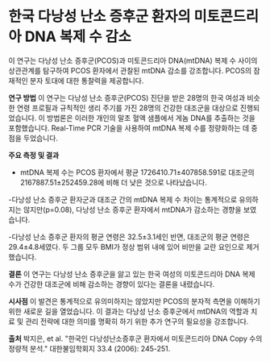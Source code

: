 ﻿

# 한국 다낭성 난소 증후군 환자의 미토콘드리아 DNA 복제 수 감소

이 연구는 다낭성 난소 증후군(PCOS)과 미토콘드리아 DNA(mtDNA) 복제 수 사이의 상관관계를 탐구하여 PCOS 환자에서 관찰된 mtDNA 감소를 강조합니다. PCOS의 잠재적인 분자 토대에 대한 통찰력을 제공합니다.

**연구 방법**
이 연구는 다낭성 난소 증후군(PCOS) 진단을 받은 28명의 한국 여성과 비슷한 연령 프로필과 규칙적인 생리 주기를 가진 28명의 건강한 대조군을 대상으로 진행되었습니다. 이 방법론은 이러한 개인의 말초 혈액 샘플에서 게놈 DNA를 추출하는 것을 포함했습니다. Real-Time PCR 기술을 사용하여 mtDNA 복제 수를 정량화하는 데 중점을 두었습니다.

**주요 측정 및 결과**

 - mtDNA 복제 수는 PCOS 환자에서 평균 1726410.71±407858.591로 대조군의 2167887.51±252459.28에 비해 더 낮은 것으로 나타났습니다.
 
 -다낭성 난소 증후군 환자군과 대조군 간의 mtDNA 복제 수 차이는 통계적으로 유의하지는 않지만(p=0.08), 다낭성 난소 증후군 환자에서 mtDNA가 감소하는 경향을 보였습니다.

 -다낭성 난소 증후군 환자의 평균 연령은 32.5±3.1세인 반면, 대조군의 평균 연령은 29.4±4.8세였다. 두 그룹 모두 BMI가 정상 범위 내에 있어 비만을 교란 요인으로 제거했습니다.

**결론**
이 연구는 다낭성 난소 증후군을 앓고 있는 한국 여성의 미토콘드리아 DNA 복제 수가 건강한 대조군에 비해 감소하는 경향이 있다는 결론을 내렸습니다. 

**시사점**
이 발견은 통계적으로 유의미하지는 않았지만 PCOS의 분자적 측면을 이해하기 위한 새로운 길을 열었습니다. 이 결과는 다낭성 난소 증후군에서 mtDNA의 역할과 치료 및 관리 전략에 대한 의미를 명확히 하기 위한 추가 연구의 필요성을 강조합니다.

**출처**
박지은, et al. "한국인 다낭성난소증후군 환자에서 미토콘드리아 DNA Copy 수의 정량적 분석." 대한불임학회지 33.4 (2006): 245-251.
<!--stackedit_data:
eyJoaXN0b3J5IjpbMTM2NDc4MzM4OV19
-->